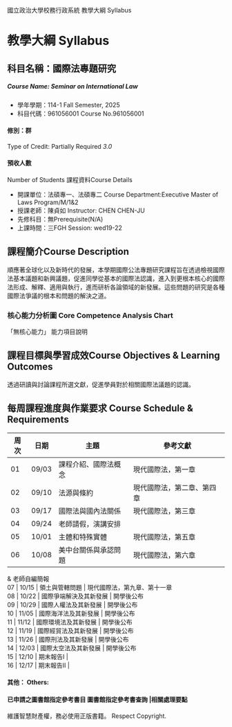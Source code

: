國立政治大學校務行政系統 教學大綱 Syllabus
# 教學大綱 Syllabus
##  科目名稱：國際法專題研究
#####  Course Name: Seminar on International Law
  * 學年學期：114-1 Fall Semester, 2025 
  * 科目代碼：961056001 Course No.961056001
#### 修別：群
Type of Credit: Partially Required 
_3.0_
#### 預收人數
Number of Students
課程資料Course Details
  * 開課單位：法碩專一、法碩專二 Course Department:Executive Master of Laws Program/M/1&2 
  * 授課老師：陳貞如 Instructor: CHEN CHEN-JU 
  * 先修科目：無Prerequisite(N/A)
  * 上課時間：三FGH Session: wed19-22
##  課程簡介Course Description
順應著全球化以及新時代的發展，本學期國際公法專題研究課程旨在透過檢視國際法基本議題和新興議題，促進同學從基本的國際法認識，進入到更根本核心的國際法形成、解釋、適用與執行，進而研析各論領域的新發展。這些問題的研究是各種國際法爭議的根本和問題的解決之道。
###  核心能力分析圖 Core Competence Analysis Chart
「無核心能力」 
能力項目說明
##  課程目標與學習成效Course Objectives & Learning Outcomes 
透過研讀與討論課程所選文獻，促進學員對於相關國際法議題的認識。
##  每周課程進度與作業要求 Course Schedule & Requirements
周次 |  日期 |  主題 |  參考文獻  
---|---|---|---  
01 |  09/03 |  課程介紹、國際法概念 |  現代國際法，第一章  
02 |  09/10 |  法源與條約 |  現代國際法，第二章、第四章  
03 |  09/17 |  國際法與國內法關係 |  現代國際法，第三章  
04 |  09/24 |  老師請假，演講安排  
05 |  10/01 |  主體和特殊實體 |  現代國際法，第五章  
06 |  10/08 |  美中台關係與承認問題 |  現代國際法，第六章  
& 老師自編簡報  
07 |  10/15 |  領土與管轄問題 |  現代國際法，第九章、第十一章  
08 |  10/22 |  國際爭端解決及其新發展 |  開學後公布  
09 |  10/29 |  國際人權法及其新發展 |  開學後公布  
10 |  11/05 |  國際海洋法及其新發展 |  開學後公布  
11 |  11/12 |  國際環境法及其新發展 |  開學後公布  
12 |  11/19 |  國際經貿法及其新發展 |  開學後公布  
13 |  11/26 |  國際刑法及其新發展 |  開學後公布  
14 |  12/03 |  國際太空法及其新發展 |  開學後公布  
15 |  12/10 |  期末報告I |   
16 |  12/17 |  期末報告II |   
####  其他： Others:
####  已申請之圖書館指定參考書目  圖書館指定參考書查詢 |相關處理要點
維護智慧財產權，務必使用正版書籍。 Respect Copyright.